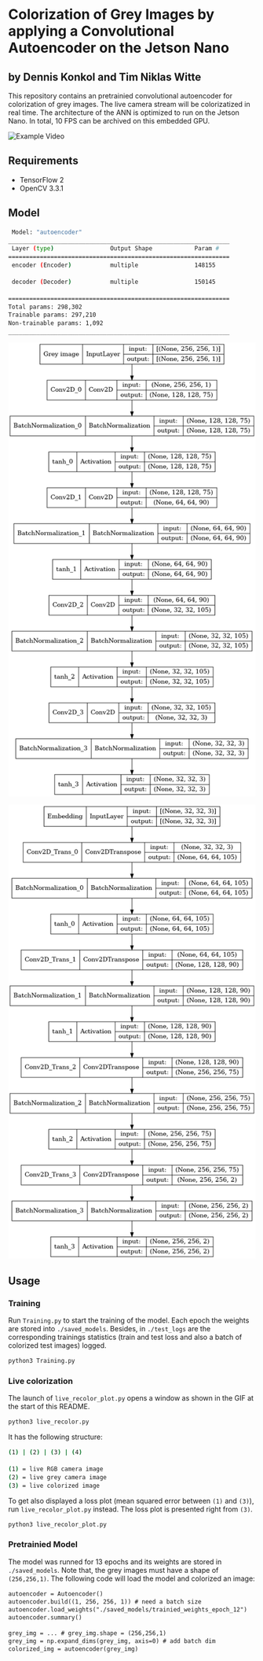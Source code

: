 # Colorization of Grey Images by applying a Convolutional Autoencoder on the Jetson Nano
## by Dennis Konkol and Tim Niklas Witte

This repository contains an pretrainied convolutional autoencoder for colorization of grey images.
The live camera stream will be colorizatized in real time.
The architecture of the ANN is optimized to run on the Jetson Nano.
In total, 10 FPS can be archived on this embedded GPU.

![Example Video](videoPresentation.gif)

## Requirements

- TensorFlow 2
- OpenCV 3.3.1

## Model

```bash
 Model: "autoencoder"
_______________________________________________________________
 Layer (type)                Output Shape            Param #   
===============================================================
 encoder (Encoder)           multiple                148155    
                                                               
 decoder (Decoder)           multiple                150145    
                                                                 
===============================================================
Total params: 298,302
Trainable params: 297,210
Non-trainable params: 1,092
_______________________________________________________________
```

![Example Video](./Plots/Layers/EncoderLayer.png)

![Example Video](./Plots/Layers/DecoderLayer.png)

## Usage

### Training

Run `Training.py` to start the training of the model.
Each epoch the weights are stored into `./saved_models`.
Besides, in `./test_logs` are the corresponding trainings statistics (train and test loss and also a batch of colorized test images) logged.

```bash
python3 Training.py
```

### Live colorization

The launch of `live_recolor_plot.py` opens a window as shown in the GIF at the start of this README.

```bash
python3 live_recolor.py
```

It has the following structure:

```bash
(1) | (2) | (3) | (4)

(1) = live RGB camera image
(2) = live grey camera image
(3) = live colorized image
```

To get also displayed a loss plot (mean squared error between `(1)` and `(3)`),
run `live_recolor_plot.py` instead.
The loss plot is presented right from `(3)`.

```bash
python3 live_recolor_plot.py
```

### Pretrainied Model

The model was runned for 13 epochs and its weights are stored in `./saved_models`.
Note that, the grey images must have a shape of `(256,256,1)`.
The following code will load the model and colorized an image:

```python3
autoencoder = Autoencoder()
autoencoder.build((1, 256, 256, 1)) # need a batch size
autoencoder.load_weights("./saved_models/trainied_weights_epoch_12")
autoencoder.summary()

grey_img = ... # grey_img.shape = (256,256,1)
grey_img = np.expand_dims(grey_img, axis=0) # add batch dim
colorized_img = autoencoder(grey_img)
```
